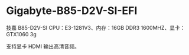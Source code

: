 # Gigabyte-B85-D2V-SI-EFI
技嘉 B85-D2V-SI CPU：E3-1281V3、内存：16GB DDR3 1600MHZ、显卡：GTX1060 3g

支持显卡 HDMI 输出高清音频。
